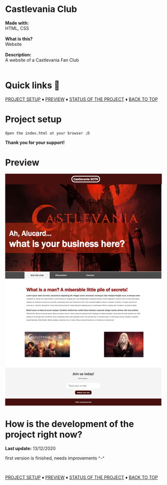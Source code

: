 # Castlevania Club

<b>Made with:</b><br/>
HTML, CSS
<br/><br/>
<b>What is this?</b><br/>
Website
<br/><br/>
<b>Description:</b><br/>
A website of a Castlevania Fan Club
<br/><br/>
# Quick links &#128150;
<div>
  
[PROJECT SETUP](#Project-setup) &diams; [PREVIEW](#Preview) &diams; [STATUS OF THE PROJECT](#How-is-the-development-of-the-project-right-now) &diams; [BACK TO TOP](#Castlevania-Club)

<div>

# Project setup
```
Open the index.html at your browser ;D
```

<b>Thank you for your support!</b>

# Preview
<img src="overview.png" alt="Castlevania Club - Overview" />


# How is the development of the project right now?
<b>Last update:</b> 13/12/2020

first version is finished, needs improvements ^-^

<br/>

<div>
  
[PROJECT SETUP](#Project-setup) &diams; [PREVIEW](#Preview) &diams; [STATUS OF THE PROJECT](#How-is-the-development-of-the-project-right-now) &diams; [BACK TO TOP](#Castlevania-Club)

<div>
